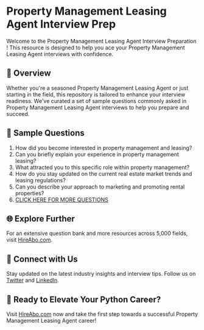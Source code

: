 # Property Management Leasing Agent Interview Prep

Welcome to the Property Management Leasing Agent Interview Preparation ! This resource is designed to help you ace your Property Management Leasing Agent interviews with confidence.

## 🚀 Overview

Whether you're a seasoned Property Management Leasing Agent or just starting in the field, this repository is tailored to enhance your interview readiness. We've curated a set of sample questions commonly asked in Property Management Leasing Agent interviews to help you prepare and succeed.

## 📝 Sample Questions

1. How did you become interested in property management and leasing?
2. Can you briefly explain your experience in property management leasing?
3. What attracted you to this specific role within property management?
4. How do you stay updated on the current real estate market trends and leasing regulations?
5. Can you describe your approach to marketing and promoting rental properties?
6. [CLICK HERE FOR MORE QUESTIONS](https://hireabo.com/job/21_1_14/Property%20Management%20Leasing%20Agent)

## 🌐 Explore Further

For an extensive question bank and more resources across 5,000 fields, visit [HireAbo.com](https://www.hireabo.com).

## 📱 Connect with Us

Stay updated on the latest industry insights and interview tips. Follow us on [Twitter](https://twitter.com/hireabo) and [LinkedIn](https://www.linkedin.com/in/hire-abo-3609972a8/).

## 🚀 Ready to Elevate Your Python Career?

Visit [HireAbo.com](https://www.hireabo.com) now and take the first step towards a successful Property Management Leasing Agent career!